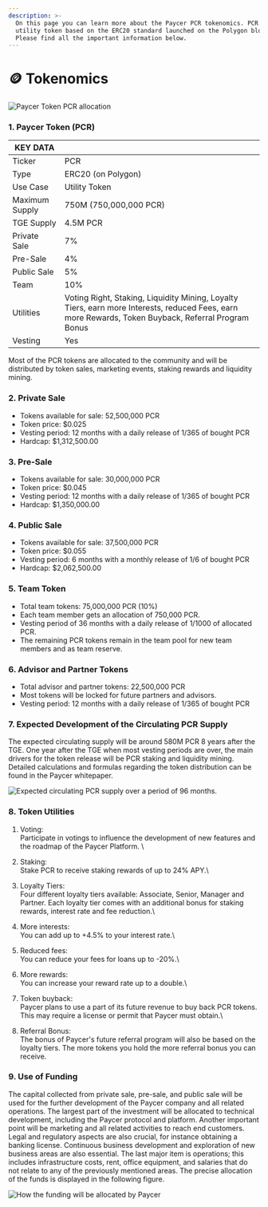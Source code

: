 ```yaml
---
description: >-
  On this page you can learn more about the Paycer PCR tokenomics. PCR is a
  utility token based on the ERC20 standard launched on the Polygon blockchain.
  Please find all the important information below.
---
```


# 🪙 Tokenomics

![Paycer Token PCR allocation](../.gitbook/assets/Paycer\_Token\_Allocation.png)



### 1. Paycer Token (PCR)

| KEY DATA       |                                                                                                                                                     |
| -------------- | --------------------------------------------------------------------------------------------------------------------------------------------------- |
| Ticker         | PCR                                                                                                                                                 |
| Type           | ERC20 (on Polygon)                                                                                                                                  |
| Use Case       | Utility Token                                                                                                                                       |
| Maximum Supply | 750M (750,000,000 PCR)                                                                                                                              |
| TGE Supply     | 4.5M PCR                                                                                                                                            |
| Private Sale   | 7%                                                                                                                                                  |
| Pre-Sale       | 4%                                                                                                                                                  |
| Public Sale    | 5%                                                                                                                                                  |
| Team           | 10%                                                                                                                                                 |
| Utilities      | Voting Right, Staking, Liquidity Mining, Loyalty Tiers, earn more Interests, reduced Fees, earn more Rewards, Token Buyback, Referral Program Bonus |
| Vesting        | Yes                                                                                                                                                 |

Most of the PCR tokens are allocated to the community and will be distributed by token sales, marketing events, staking rewards and liquidity mining.

### 2. Private Sale

* Tokens available for sale: 52,500,000 PCR
* Token price: $0.025
* Vesting period: 12 months with a daily release of 1/365 of bought PCR
* Hardcap: $1,312,500.00

### 3. Pre-Sale

* Tokens available for sale: 30,000,000 PCR
* Token price: $0.045
* Vesting period: 12 months with a daily release of 1/365 of bought PCR
* Hardcap: $1,350,000.00

### 4. Public Sale

* Tokens available for sale: 37,500,000 PCR
* Token price: $0.055
* Vesting period: 6 months with a monthly release of 1/6 of bought PCR
* Hardcap: $2,062,500.00

### 5. Team Token

* Total team tokens: 75,000,000 PCR (10%)
* Each team member gets an allocation of 750,000 PCR.
* Vesting period of 36 months with a daily release of 1/1000 of allocated PCR.
* The remaining PCR tokens remain in the team pool for new team members and as team reserve.

### 6. Advisor and Partner Tokens

* Total advisor and partner tokens: 22,500,000 PCR
* Most tokens will be locked for future partners and advisors.&#x20;
* Vesting period: 12 months with a daily release of 1/365 of bought PCR

### 7. Expected Development of the Circulating PCR Supply

The expected circulating supply will be around 580M PCR 8 years after the TGE. One year after the TGE when most vesting periods are over, the main drivers for the token release will be PCR staking and liquidity mining. Detailed calculations and formulas regarding the token distribution can be found in the Paycer whitepaper.

![Expected circulating PCR supply over a period of 96 months.](../.gitbook/assets/Paycer\_token\_distribution.png)

### 8. Token Utilities

1. Voting:\
   Participate in votings to influence the development of new features and the roadmap of the Paycer Platform. \

2. Staking:\
   Stake PCR to receive staking rewards of up to 24% APY.\

3. Loyalty Tiers:\
   Four different loyalty tiers available: Associate, Senior, Manager and Partner. Each loyalty tier comes with an additional bonus for staking rewards, interest rate and fee reduction.\

4. More interests:\
   You can add up to +4.5% to your interest rate.\

5. Reduced fees:\
   You can reduce your fees for loans up to -20%.\

6. More rewards:\
   You can increase your reward rate up to a double.\

7. Token buyback:\
   Paycer plans to use a part of its future revenue to buy back PCR tokens. This may require a license or permit that Paycer must obtain.\

8. Referral Bonus:\
   The bonus of Paycer's future referral program will also be based on the loyalty tiers. The more tokens you hold the more referral bonus you can receive.

### 9. Use of Funding

The capital collected from private sale, pre-sale, and public sale will be used for the further development of the Paycer company and all related operations. The largest part of the investment will be allocated to technical development, including the Paycer protocol and platform. Another important point will be marketing and all related activities to reach end customers. Legal and regulatory aspects are also crucial, for instance obtaining a banking license. Continuous business development and exploration of new business areas are also essential. The last major item is operations; this includes infrastructure costs, rent, office equipment, and salaries that do not relate to any of the previously mentioned areas. The precise allocation of the funds is displayed in the following figure.

![How the funding will be allocated by Paycer](../.gitbook/assets/paycer\_funding\_allocation.png)

